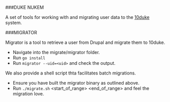 ###DUKE NUKEM

A set of tools for working with and migrating user data to the [10duke](http://www.10duke.com) system.

###MIGRATOR

Migrator is a tool to retrieve a user from Drupal and migrate them to 10duke.

* Navigate into the migrate/migrator folder.
* Run ```go install```
* Run ```migrator --uid=<uid>``` and check the output.

We also provide a shell script thta facilitates batch migrations.

* Ensure you have built the migrator binary as outlined above.
* Run ```./migrate.sh``` <start_of_range> <end_of_range> and feel the migration love.
